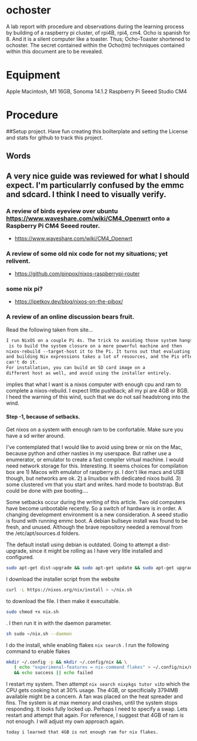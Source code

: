 # ochoster
A lab report with procedure and observations during the learning process by building of a raspberry pi cluster, of rpi4B, rpi4, cm4.
Ocho is spanish for 8. And it is a silent computer like a toaster. Thus; Ocho-Toaster shortened to ochoster. The secret contained within the Ocho(tm) techniques contained within this document are to be revealed. 

# Equipment
Apple Macintosh, M1 16GB, Sonoma 14.1.2
Raspberry Pi Seeed Studio CM4 

# Procedure

##Setup project.
Have fun creating this boilterplate and setting  the License and stats for github to track this project.

## Words 
A very nice guide was reviewed for what I should expect. I'm particularrly confused by the emmc and sdcard. I think I need to visually verify.
-

### A review of birds eyeview over ubuntu https://www.waveshare.com/wiki/CM4_Openwrt onto a Raspberry Pi CM4 Seeed router.
- https://www.waveshare.com/wiki/CM4_Openwrt
### A review of some old nix code for not my situations; yet relivent. 
- https://github.com/pinpox/nixos-raspberrypi-router

### some nix pi?
- https://ipetkov.dev/blog/nixos-on-the-pibox/
### A review of an online discussion bears fruit.
Read the following taken from site...

```txt
I run NixOS on a couple Pi 4s. The trick to avoiding those system hangs
 is to build the system closure on a more powerful machine and then
nixos-rebuild --target-host it to the Pi. It turns out that evaluating
and building Nix expressions takes a lot of resources, and the Pis often
can't do it.
For installation, you can build an SD card image on a
different host as well, and avoid using the installer entirely.
```

implies that what I want is a nixos computer with enough cpu and ram to complete a nixos-rebuild. I expect little pushback; all my pi are 4GB or 8GB. I heed the warning of this wind, such that we do not sail headstrong into the wind.

#### Step -1, because of setbacks.
Get nixos on a system with enough ram to be confortable. Make sure you have a sd writer around.

I've contemplated that I would like to avoid using brew or nix on the Mac, because python and other nasties in my userspace. But rather use a enumerator, or emulator to create a fast compiler virtual machine. I would need network storage for this. Interesting. It seems choices for compilation box are 1) Macos with emulator of raspberry pi. I don't like macs and USB though, but networks are ok.  2) a linuxbox with dedicated nixos build. 3) some clustered vm that you start and writes. hard mode to bootstrap. But could be done with pxe booting.... 

Some setbacks occur during the writing of this article. Two old computers have become unbootable recently. So a switch of hardware is in order. A changing development environment is a new consideration. 
A seeed studio is found with running emmc boot.  A debian bullseye install was found to be fresh, and unused. Although the brave repository needed a removal from the /etc/apt/sources.d folders. 


The default install using debian is outdated. Going to attempt a dist-upgrade, since it might be rolling as I have very litle installed and configured. 
```sh 
sudo apt-get dist-upgrade && sudo apt-get update && sudo apt-get upgrade
``` 

I download the installer script from the website 

```sh 
curl -L https://nixos.org/nix/install > ~/nix.sh
```
 to download the file. I then make it execuitable. 
 ```sh
 sudo chmod +x nix.sh
```
. I then run it in with the daemon parameter. 
```sh
sh sudo ~/nix.sh --daemon
```

I do the install, while enabling flakes ```nix search``` .  I run the following command to enable flakes 
```sh 
mkdir ~/.config -p && mkdir ~/.config/nix && \
   ( echo "experimenal-features = nix-command flakes" > ~/.config/nix/nix.conf ) \
   && echo success || echo failed

```

I restart my system. Then attempt ```nix search nixpkgs tutor vi```to which the CPU gets cooking hot at 30% usage. The 4GB, or specificially 3794MB available might be a concern. A fan was placed on the heat spreader and fins. The system is at max memory and crashes, until the system stops responding. It looks fully locked up. Perhaps I need to specify a swap. Lets restart and attempt that again. For reference, I suggest that 4GB of ram is not enough. I will adjust my own approach again.

```hint
today i learned that 4GB is not enough ram for nix flakes.
```



